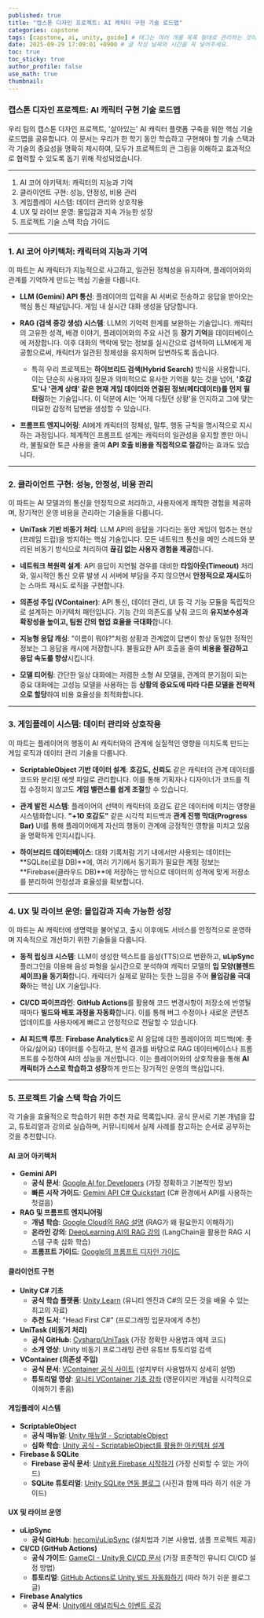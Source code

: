 ```yaml
---
published: true
title: "캡스톤 디자인 프로젝트: AI 캐릭터 구현 기술 로드맵"
categories: capstone
tags: [capstone, ai, unity, guide] # 태그는 여러 개를 목록 형태로 관리하는 것이 좋습니다.
date: 2025-09-29 17:09:01 +0900 # 글 작성 날짜와 시간을 꼭 넣어주세요.
toc: true
toc_sticky: true
author_profile: false
use_math: true 
thumbnail: 
---
```


### 캡스톤 디자인 프로젝트: AI 캐릭터 구현 기술 로드맵

우리 팀의 캡스톤 디자인 프로젝트, '살아있는' AI 캐릭터 플랫폼 구축을 위한 핵심 기술 로드맵을 공유합니다. 이 문서는 우리가 한 학기 동안 학습하고 구현해야 할 기술 스택과 각 기술의 중요성을 명확히 제시하여, 모두가 프로젝트의 큰 그림을 이해하고 효과적으로 협력할 수 있도록 돕기 위해 작성되었습니다.

-----

1.  AI 코어 아키텍처: 캐릭터의 지능과 기억
2.  클라이언트 구현: 성능, 안정성, 비용 관리
3.  게임플레이 시스템: 데이터 관리와 상호작용
4.  UX 및 라이브 운영: 몰입감과 지속 가능한 성장
5.  프로젝트 기술 스택 학습 가이드

-----

### 1\. AI 코어 아키텍처: 캐릭터의 지능과 기억

이 파트는 AI 캐릭터가 지능적으로 사고하고, 일관된 정체성을 유지하며, 플레이어와의 관계를 기억하게 만드는 핵심 기술을 다룹니다.

  * **LLM (Gemini) API 통신**: 플레이어의 입력을 AI 서버로 전송하고 응답을 받아오는 핵심 통신 채널입니다. 게임 내 실시간 대화 생성을 담당합니다.

  * **RAG (검색 증강 생성) 시스템**: LLM의 기억력 한계를 보완하는 기술입니다. 캐릭터의 고유한 성격, 배경 이야기, 플레이어와의 주요 사건 등 **장기 기억**을 데이터베이스에 저장합니다. 이후 대화의 맥락에 맞는 정보를 실시간으로 검색하여 LLM에게 제공함으로써, 캐릭터가 일관된 정체성을 유지하며 답변하도록 돕습니다.

      * 특히 우리 프로젝트는 **하이브리드 검색(Hybrid Search)** 방식을 사용합니다. 이는 단순히 사용자의 질문과 의미적으로 유사한 기억을 찾는 것을 넘어, **'호감도'나 '관계 상태' 같은 현재 게임 데이터와 연결된 정보(메타데이터)를 먼저 필터링**하는 기술입니다. 이 덕분에 AI는 '어제 다퉜던 상황'을 인지하고 그에 맞는 미묘한 감정적 답변을 생성할 수 있습니다.

  * **프롬프트 엔지니어링**: AI에게 캐릭터의 정체성, 말투, 행동 규칙을 명시적으로 지시하는 과정입니다. 체계적인 프롬프트 설계는 캐릭터의 일관성을 유지할 뿐만 아니라, 불필요한 토큰 사용을 줄여 **API 호출 비용을 직접적으로 절감**하는 효과도 있습니다.

-----

### 2\. 클라이언트 구현: 성능, 안정성, 비용 관리

이 파트는 AI 모델과의 통신을 안정적으로 처리하고, 사용자에게 쾌적한 경험을 제공하며, 장기적인 운영 비용을 관리하는 기술들을 다룹니다.

  * **UniTask 기반 비동기 처리**: LLM API의 응답을 기다리는 동안 게임이 멈추는 현상(프레임 드랍)을 방지하는 핵심 기술입니다. 모든 네트워크 통신을 메인 스레드와 분리된 비동기 방식으로 처리하여 **끊김 없는 사용자 경험을 제공**합니다.

  * **네트워크 복원력 설계**: API 응답이 지연될 경우를 대비한 **타임아웃(Timeout)** 처리와, 일시적인 통신 오류 발생 시 서버에 부담을 주지 않으면서 **안정적으로 재시도**하는 스마트 재시도 로직을 구현합니다.

  * **의존성 주입 (VContainer)**: API 통신, 데이터 관리, UI 등 각 기능 모듈을 독립적으로 설계하는 아키텍처 패턴입니다. 기능 간의 의존도를 낮춰 코드의 **유지보수성과 확장성을 높이고, 팀원 간의 협업 효율을 극대화**합니다.

  * **지능형 응답 캐싱**: "이름이 뭐야?"처럼 상황과 관계없이 답변이 항상 동일한 정적인 정보는 그 응답을 캐시에 저장합니다. 불필요한 API 호출을 줄여 **비용을 절감하고 응답 속도를 향상**시킵니다.

  * **모델 티어링**: 간단한 일상 대화에는 저렴한 소형 AI 모델을, 관계의 분기점이 되는 중요 대화에는 고성능 모델을 사용하는 등 **상황의 중요도에 따라 다른 모델을 전략적으로 할당**하여 비용 효율성을 최적화합니다.

-----

### 3\. 게임플레이 시스템: 데이터 관리와 상호작용

이 파트는 플레이어의 행동이 AI 캐릭터와의 관계에 실질적인 영향을 미치도록 만드는 게임 로직과 데이터 관리 기술을 다룹니다.

  * **ScriptableObject 기반 데이터 설계**: **호감도, 신뢰도** 같은 캐릭터의 관계 데이터를 코드와 분리된 에셋 파일로 관리합니다. 이를 통해 기획자나 디자이너가 코드를 직접 수정하지 않고도 **게임 밸런스를 쉽게 조절**할 수 있습니다.

  * **관계 발전 시스템**: 플레이어의 선택이 캐릭터의 호감도 같은 데이터에 미치는 영향을 시스템화합니다. **"+10 호감도"** 같은 시각적 피드백과 **관계 진행 막대(Progress Bar)** UI를 통해 플레이어에게 자신의 행동이 관계에 긍정적인 영향을 미치고 있음을 명확하게 인지시킵니다.

  * **하이브리드 데이터베이스**: 대화 기록처럼 기기 내에서만 사용되는 데이터는 \*\*SQLite(로컬 DB)\*\*에, 여러 기기에서 동기화가 필요한 계정 정보는 \*\*Firebase(클라우드 DB)\*\*에 저장하는 방식으로 데이터의 성격에 맞게 저장소를 분리하여 안정성과 효율성을 확보합니다.

-----

### 4\. UX 및 라이브 운영: 몰입감과 지속 가능한 성장

이 파트는 AI 캐릭터에 생명력을 불어넣고, 출시 이후에도 서비스를 안정적으로 운영하며 지속적으로 개선하기 위한 기술들을 다룹니다.

  * **동적 립싱크 시스템**: LLM이 생성한 텍스트를 음성(TTS)으로 변환하고, **uLipSync** 플러그인을 이용해 음성 파형을 실시간으로 분석하여 캐릭터 모델의 **입 모양(블렌드 셰이프)을 동기화**합니다. 캐릭터가 실제로 말하는 듯한 느낌을 주어 **몰입감을 극대화**하는 핵심 UX 기술입니다.

  * **CI/CD 파이프라인**: **GitHub Actions**를 활용해 코드 변경사항이 저장소에 반영될 때마다 **빌드와 배포 과정을 자동화**합니다. 이를 통해 버그 수정이나 새로운 콘텐츠 업데이트를 사용자에게 빠르고 안정적으로 전달할 수 있습니다.

  * **AI 피드백 루프**: **Firebase Analytics**로 AI 응답에 대한 플레이어의 피드백(예: 좋아요/싫어요) 데이터를 수집하고, 분석 결과를 바탕으로 RAG 데이터베이스나 프롬프트를 수정하여 AI의 성능을 개선합니다. 이는 플레이어와의 상호작용을 통해 **AI 캐릭터가 스스로 학습하고 성장**하게 만드는 장기적인 운영의 핵심입니다.

-----

### 5\. 프로젝트 기술 스택 학습 가이드

각 기술을 효율적으로 학습하기 위한 추천 자료 목록입니다. 공식 문서로 기본 개념을 잡고, 튜토리얼과 강의로 실습하며, 커뮤니티에서 실제 사례를 참고하는 순서로 공부하는 것을 추천합니다.

#### **AI 코어 아키텍처**

  * **Gemini API**
      * **공식 문서**: [Google AI for Developers](https://ai.google.dev/docs) (가장 정확하고 기본적인 정보)
      * **빠른 시작 가이드**: [Gemini API C\# Quickstart](https://www.google.com/search?q=https://ai.google.dev/docs/csharp_quickstart) (C\# 환경에서 API를 사용하는 첫걸음)
  * **RAG 및 프롬프트 엔지니어링**
      * **개념 학습**: [Google Cloud의 RAG 설명](https://cloud.google.com/use-cases/retrieval-augmented-generation?hl=ko) (RAG가 왜 필요한지 이해하기)
      * **온라인 강의**: [DeepLearning.AI의 RAG 강의](https://www.deeplearning.ai/short-courses/langchain-for-llm-application-development/) (LangChain을 활용한 RAG 시스템 구축 심화 학습)
      * **프롬프트 가이드**: [Google의 프롬프트 디자인 가이드](https://www.google.com/search?q=https://cloud.google.com/vertex-ai/docs/generative-ai/learn/prompt-design)

#### **클라이언트 구현**

  * **Unity C\# 기초**
      * **공식 학습 플랫폼**: [Unity Learn](https://learn.unity.com/) (유니티 엔진과 C\#의 모든 것을 배울 수 있는 최고의 자료)
      * **추천 도서**: "Head First C\#" (프로그래밍 입문자에게 추천)
  * **UniTask (비동기 처리)**
      * **공식 GitHub**: [Cysharp/UniTask](https://github.com/Cysharp/UniTask) (가장 정확한 사용법과 예제 코드)
      * **소개 영상**: Unity 비동기 프로그래밍 관련 유튜브 튜토리얼 검색
  * **VContainer (의존성 주입)**
      * **공식 문서**: [VContainer 공식 사이트](https://vcontainer.hadashikick.jp/) (설치부터 사용법까지 상세히 설명)
      * **튜토리얼 영상**: [유니티 VContainer 기초 강좌](https://www.youtube.com/watch?v=17U3bLkFgEU) (영문이지만 개념을 시각적으로 이해하기 좋음)

#### **게임플레이 시스템**

  * **ScriptableObject**
      * **공식 매뉴얼**: [Unity 매뉴얼 - ScriptableObject](https://docs.unity3d.com/kr/current/Manual/class-ScriptableObject.html)
      * **심화 학습**: [Unity 공식 - ScriptableObject를 활용한 아키텍처 설계](https://unity.com/how-to/architect-game-code-scriptable-objects)
  * **Firebase & SQLite**
      * **Firebase 공식 문서**: [Unity용 Firebase 시작하기](https://firebase.google.com/docs/unity/setup?hl=ko) (가장 신뢰할 수 있는 가이드)
      * **SQLite 튜토리얼**: [Unity SQLite 연동 블로그](https://wergia.tistory.com/177) (사진과 함께 따라 하기 쉬운 가이드)

#### **UX 및 라이브 운영**

  * **uLipSync**
      * **공식 GitHub**: [hecomi/uLipSync](https://github.com/hecomi/uLipSync) (설치법과 기본 사용법, 샘플 프로젝트 제공)
  * **CI/CD (GitHub Actions)**
      * **공식 가이드**: [GameCI - Unity용 CI/CD 문서](https://game.ci/docs/) (가장 표준적인 유니티 CI/CD 설정 방법)
      * **튜토리얼**: [GitHub Actions로 Unity 빌드 자동화하기](https://dev.to/virtualmaker/automating-unity-builds-with-github-actions-1inf) (따라 하기 쉬운 블로그 글)
  * **Firebase Analytics**
      * **공식 문서**: [Unity에서 애널리틱스 이벤트 로깅](https://firebase.google.com/docs/analytics/unity/events?hl=ko)